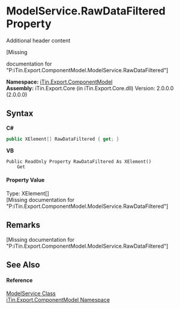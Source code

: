 # ModelService.RawDataFiltered Property 
Additional header content 

\[Missing <summary> documentation for "P:iTin.Export.ComponentModel.ModelService.RawDataFiltered"\]

**Namespace:**&nbsp;<a href="N_iTin_Export_ComponentModel">iTin.Export.ComponentModel</a><br />**Assembly:**&nbsp;iTin.Export.Core (in iTin.Export.Core.dll) Version: 2.0.0.0 (2.0.0.0)

## Syntax

**C#**<br />
``` C#
public XElement[] RawDataFiltered { get; }
```

**VB**<br />
``` VB
Public ReadOnly Property RawDataFiltered As XElement()
	Get
```


#### Property Value
Type: XElement[]<br />\[Missing <value> documentation for "P:iTin.Export.ComponentModel.ModelService.RawDataFiltered"\]

## Remarks
\[Missing <remarks> documentation for "P:iTin.Export.ComponentModel.ModelService.RawDataFiltered"\]

## See Also


#### Reference
<a href="T_iTin_Export_ComponentModel_ModelService">ModelService Class</a><br /><a href="N_iTin_Export_ComponentModel">iTin.Export.ComponentModel Namespace</a><br />